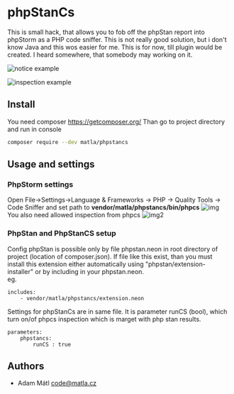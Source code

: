 phpStanCs
=========
This is small hack, that allows you to fob off the phpStan report into phpStorm as a PHP code sniffer.
This is not really good solution, but i don't know Java and this wos easier for me.
This is for now, till plugin would be created. I heard somewhere, that somebody may working on it.

![notice example](resources/readmeImg/noticeExample.png)

![inspection example](resources/readmeImg/inspectionExample.png)

## Install
You need composer https://getcomposer.org/
Than go to project directory and run in console
```bash
composer require --dev matla/phpstancs 
```

## Usage and settings 
### PhpStorm settings
Open File->Settings->Language & Frameworks -> PHP -> Quality Tools -> Code Sniffer
and set path to __vendor/matla/phpstancs/bin/phpcs__
![img](resources/readmeImg/setPhpStorm1.png)
You also need allowed inspection from phpcs
![img2](resources/readmeImg/setPhpStorm2.png)
### PhpStan and PhpStanCS setup
Config phpStan is possible only by file phpstan.neon 
in root directory of project (location of composer.json).
If file like this exist, than you must install this extension 
either automatically using "phpstan/extension-installer" or by including in your phpstan.neon.  
eg.
```neon
includes:
	- vendor/matla/phpstancs/extension.neon
```  
Settings for phpStanCs are in same file. 
It is parameter runCS (bool), which turn on/of phpcs inspection which is marget with php stan results.
```neon
parameters:
    phpstancs:
	    runCS : true
```

## Authors
* Adam Mátl <code@matla.cz>
